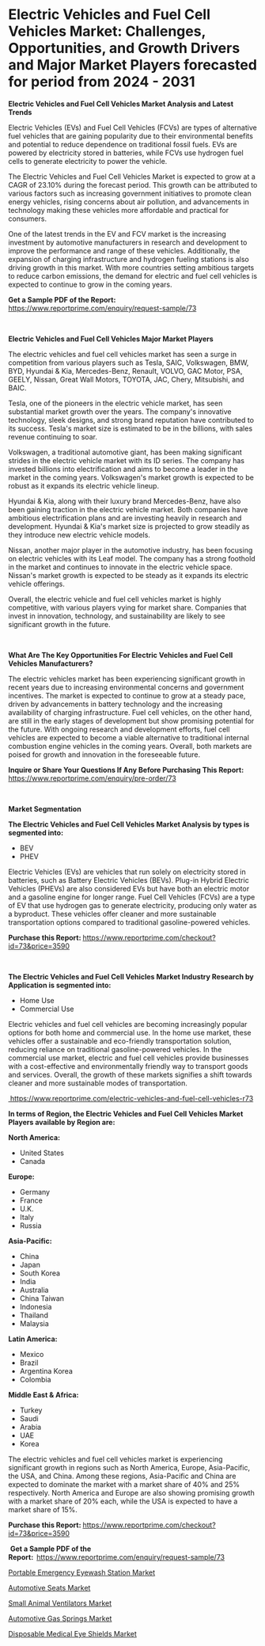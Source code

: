 <p><h1>Electric Vehicles and Fuel Cell Vehicles Market: Challenges, Opportunities, and Growth Drivers and Major Market Players forecasted for period from 2024 - 2031</h1></p><p><strong>Electric Vehicles and Fuel Cell Vehicles Market Analysis and Latest Trends</strong></p>
<p><p>Electric Vehicles (EVs) and Fuel Cell Vehicles (FCVs) are types of alternative fuel vehicles that are gaining popularity due to their environmental benefits and potential to reduce dependence on traditional fossil fuels. EVs are powered by electricity stored in batteries, while FCVs use hydrogen fuel cells to generate electricity to power the vehicle.</p><p>The Electric Vehicles and Fuel Cell Vehicles Market is expected to grow at a CAGR of 23.10% during the forecast period. This growth can be attributed to various factors such as increasing government initiatives to promote clean energy vehicles, rising concerns about air pollution, and advancements in technology making these vehicles more affordable and practical for consumers.</p><p>One of the latest trends in the EV and FCV market is the increasing investment by automotive manufacturers in research and development to improve the performance and range of these vehicles. Additionally, the expansion of charging infrastructure and hydrogen fueling stations is also driving growth in this market. With more countries setting ambitious targets to reduce carbon emissions, the demand for electric and fuel cell vehicles is expected to continue to grow in the coming years.</p></p>
<p><strong>Get a Sample PDF of the Report:&nbsp;</strong> <a href="https://www.reportprime.com/enquiry/request-sample/73">https://www.reportprime.com/enquiry/request-sample/73</a></p>
<p>&nbsp;</p>
<p><strong>Electric Vehicles and Fuel Cell Vehicles Major Market Players</strong></p>
<p><p>The electric vehicles and fuel cell vehicles market has seen a surge in competition from various players such as Tesla, SAIC, Volkswagen, BMW, BYD, Hyundai & Kia, Mercedes-Benz, Renault, VOLVO, GAC Motor, PSA, GEELY, Nissan, Great Wall Motors, TOYOTA, JAC, Chery, Mitsubishi, and BAIC.</p><p>Tesla, one of the pioneers in the electric vehicle market, has seen substantial market growth over the years. The company's innovative technology, sleek designs, and strong brand reputation have contributed to its success. Tesla's market size is estimated to be in the billions, with sales revenue continuing to soar.</p><p>Volkswagen, a traditional automotive giant, has been making significant strides in the electric vehicle market with its ID series. The company has invested billions into electrification and aims to become a leader in the market in the coming years. Volkswagen's market growth is expected to be robust as it expands its electric vehicle lineup.</p><p>Hyundai & Kia, along with their luxury brand Mercedes-Benz, have also been gaining traction in the electric vehicle market. Both companies have ambitious electrification plans and are investing heavily in research and development. Hyundai & Kia's market size is projected to grow steadily as they introduce new electric vehicle models.</p><p>Nissan, another major player in the automotive industry, has been focusing on electric vehicles with its Leaf model. The company has a strong foothold in the market and continues to innovate in the electric vehicle space. Nissan's market growth is expected to be steady as it expands its electric vehicle offerings.</p><p>Overall, the electric vehicle and fuel cell vehicles market is highly competitive, with various players vying for market share. Companies that invest in innovation, technology, and sustainability are likely to see significant growth in the future.</p></p>
<p>&nbsp;</p>
<p><strong>What Are The Key Opportunities For Electric Vehicles and Fuel Cell Vehicles Manufacturers?</strong></p>
<p><p>The electric vehicles market has been experiencing significant growth in recent years due to increasing environmental concerns and government incentives. The market is expected to continue to grow at a steady pace, driven by advancements in battery technology and the increasing availability of charging infrastructure. Fuel cell vehicles, on the other hand, are still in the early stages of development but show promising potential for the future. With ongoing research and development efforts, fuel cell vehicles are expected to become a viable alternative to traditional internal combustion engine vehicles in the coming years. Overall, both markets are poised for growth and innovation in the foreseeable future.</p></p>
<p><strong>Inquire or Share Your Questions If Any Before Purchasing This Report:</strong> <a href="https://www.reportprime.com/enquiry/pre-order/73">https://www.reportprime.com/enquiry/pre-order/73</a></p>
<p>&nbsp;</p>
<p><strong>Market Segmentation</strong></p>
<p><strong>The Electric Vehicles and Fuel Cell Vehicles Market Analysis by types is segmented into:</strong></p>
<p><ul><li>BEV</li><li>PHEV</li></ul></p>
<p><p>Electric Vehicles (EVs) are vehicles that run solely on electricity stored in batteries, such as Battery Electric Vehicles (BEVs). Plug-in Hybrid Electric Vehicles (PHEVs) are also considered EVs but have both an electric motor and a gasoline engine for longer range. Fuel Cell Vehicles (FCVs) are a type of EV that use hydrogen gas to generate electricity, producing only water as a byproduct. These vehicles offer cleaner and more sustainable transportation options compared to traditional gasoline-powered vehicles.</p></p>
<p><strong>Purchase this Report:&nbsp;</strong><a href="https://www.reportprime.com/checkout?id=73&price=3590">https://www.reportprime.com/checkout?id=73&price=3590</a></p>
<p>&nbsp;</p>
<p><strong>The Electric Vehicles and Fuel Cell Vehicles Market Industry Research by Application is segmented into:</strong></p>
<p><ul><li>Home Use</li><li>Commercial Use</li></ul></p>
<p><p>Electric vehicles and fuel cell vehicles are becoming increasingly popular options for both home and commercial use. In the home use market, these vehicles offer a sustainable and eco-friendly transportation solution, reducing reliance on traditional gasoline-powered vehicles. In the commercial use market, electric and fuel cell vehicles provide businesses with a cost-effective and environmentally friendly way to transport goods and services. Overall, the growth of these markets signifies a shift towards cleaner and more sustainable modes of transportation.</p></p>
<p><a href="https://www.reportprime.com/electric-vehicles-and-fuel-cell-vehicles-r73">&nbsp;https://www.reportprime.com/electric-vehicles-and-fuel-cell-vehicles-r73</a></p>
<p><strong>In terms of Region, the Electric Vehicles and Fuel Cell Vehicles Market Players available by Region are:</strong></p>
<p>
    <p> <strong> North America: </strong>
        <ul>
            <li>United States</li>
            <li>Canada</li>
        </ul>
        </p> 
    <p> <strong> Europe: </strong>
        <ul>
            <li>Germany</li>
            <li>France</li>
            <li>U.K.</li>
            <li>Italy</li>
            <li>Russia</li>
        </ul>
        </p> 
    <p> <strong> Asia-Pacific: </strong>
        <ul>
            <li>China</li>
            <li>Japan</li>
            <li>South Korea</li>
            <li>India</li>
            <li>Australia</li>
            <li>China Taiwan</li>
            <li>Indonesia</li>
            <li>Thailand</li>
            <li>Malaysia</li>
        </ul>
        </p> 
    <p> <strong> Latin America: </strong>
        <ul>
            <li>Mexico</li>
            <li>Brazil</li>
            <li>Argentina Korea</li>
            <li>Colombia</li>
        </ul>
        </p> 
    <p> <strong> Middle East & Africa: </strong>
        <ul>
            <li>Turkey</li>
            <li>Saudi</li>
            <li>Arabia</li>
            <li>UAE</li>
            <li>Korea</li>
        </ul>
    </p>
    </p>
<p><p>The electric vehicles and fuel cell vehicles market is experiencing significant growth in regions such as North America, Europe, Asia-Pacific, the USA, and China. Among these regions, Asia-Pacific and China are expected to dominate the market with a market share of 40% and 25% respectively. North America and Europe are also showing promising growth with a market share of 20% each, while the USA is expected to have a market share of 15%.</p></p>
<p><strong>Purchase this Report: </strong><a href="https://www.reportprime.com/checkout?id=73&price=3590">https://www.reportprime.com/checkout?id=73&price=3590</a></p>
<p>&nbsp;<strong>Get a Sample PDF of the Report:&nbsp;&nbsp;</strong><a href="https://www.reportprime.com/enquiry/request-sample/73">https://www.reportprime.com/enquiry/request-sample/73</a></p>
<p><strong></strong></p>
<p><p><a href="https://medium.com/@norchellecan/portable-emergency-eyewash-station-market-research-report-includes-analysis-on-market-size-share-a1381f1842b0">Portable Emergency Eyewash Station Market</a></p><p><a href="https://github.com/globismark/Market-Research-Report-List-5/blob/main/automotive-seats-market.md">Automotive Seats Market</a></p><p><a href="https://medium.com/@carlahoustonh51/small-animal-ventilators-market-global-market-insights-and-sales-trends-2024-to-2031-0c186fd39aa5">Small Animal Ventilators Market</a></p><p><a href="https://github.com/prosalinda88/Market-Research-Report-List-6/blob/main/automotive-gas-springs-market.md">Automotive Gas Springs Market</a></p><p><a href="https://medium.com/@dereodrews76856/insights-into-the-disposable-medical-eye-shields-market-size-which-is-expanding-with-a-9-2-8eab2bc828b9">Disposable Medical Eye Shields Market</a></p></p>